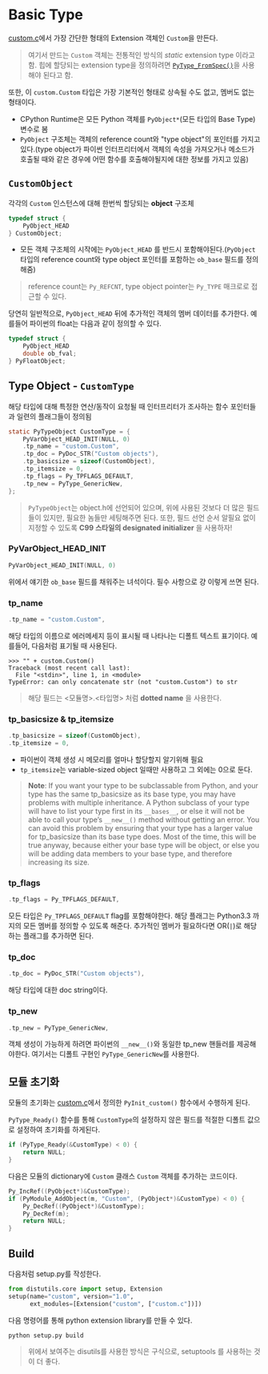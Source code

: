 # Basic Type

[custom.c](custom.c)에서 가장 간단한 형태의 Extension 객체인 `Custom`을 만든다.

> 여기서 만드는 `Custom` 객체는 전통적인 방식의 *static* extension type 이라고 함.
> 힙에 할당되는 extension type을 정의하려면 [`PyType_FromSpec()`](https://docs.python.org/3/c-api/type.html#c.PyType_FromSpec)을 사용해야 된다고 함.

또한, 이 `custom.Custom` 타입은 가장 기본적인 형태로 상속될 수도 없고, 멤버도 없는 형태이다.

- CPython Runtime은 모든 Python 객체를 `PyObject*`(모든 타입의 Base Type) 변수로 봄
- `PyObject` 구조체는 객체의 reference count와 "type object"의 포인터를 가지고 있다.(type object가 파이썬 인터프리터에서 객체의 속성을 가져오거나 메소드가 호출될 때와 같은 경우에 어떤 함수를 호출해야될지에 대한 정보를 가지고 있음)

## `CustomObject`

각각의 `Custom` 인스턴스에 대해 한번씩 할당되는 **object** 구조체

```c
typedef struct {
    PyObject_HEAD
} CustomObject;
```

- 모든 객체 구조체의 시작에는 `PyObject_HEAD` 를 반드시 포함해야된다.(`PyObject` 타입의 reference count와 type object 포인터를 포함하는 `ob_base` 필드를 정의해줌)

> reference count는 `Py_REFCNT`, type object pointer는 `Py_TYPE` 매크로로 접근할 수 있다.

당연히 일반적으로, `PyObject_HEAD` 뒤에 추가적인 객체의 멤버 데이터를 추가한다. 예를들어 파이썬의 float는 다음과 같이 정의할 수 있다.

```c
typedef struct {
    PyObject_HEAD
    double ob_fval;
} PyFloatObject;
```

## Type Object - `CustomType`

해당 타입에 대해 특정한 연산/동작이 요청될 때 인터프리터가 조사하는 함수 포인터들과 일련의 플래그들이 정의됨

```c
static PyTypeObject CustomType = {
    PyVarObject_HEAD_INIT(NULL, 0)
    .tp_name = "custom.Custom",
    .tp_doc = PyDoc_STR("Custom objects"),
    .tp_basicsize = sizeof(CustomObject),
    .tp_itemsize = 0,
    .tp_flags = Py_TPFLAGS_DEFAULT,
    .tp_new = PyType_GenericNew,
};
```

> `PyTypeObject`는 object.h에 선언되어 있으며, 위에 사용된 것보다 더 많은 필드들이 있지만, 필요한 놈들만 세팅해주면 된다.
> 또한, 필드 선언 순서 알필요 없이 지정할 수 있도록 **C99 스타일의 designated initializer** 을 사용하자!

### PyVarObject_HEAD_INIT

```c
PyVarObject_HEAD_INIT(NULL, 0)
```

위에서 얘기한 `ob_base` 필드를 채워주는 녀석이다. 필수 사항으로 걍 이렇게 쓰면 된다.

### tp_name

```c
.tp_name = "custom.Custom",
```

해당 타입의 이름으로 에러메세지 등이 표시될 때 나타나는 디폴트 텍스트 표기이다. 예를들어, 다음처럼 표기될 때 사용된다.

```interpreter
>>> "" + custom.Custom()
Traceback (most recent call last):
  File "<stdin>", line 1, in <module>
TypeError: can only concatenate str (not "custom.Custom") to str
```

> 해당 필드는 \<모듈명>.\<타입명> 처럼 **dotted name** 을 사용한다.

### tp_basicsize & tp_itemsize

```c
.tp_basicsize = sizeof(CustomObject),
.tp_itemsize = 0,
```

- 파이썬이 객체 생성 시 메모리를 얼마나 할당할지 알기위해 필요
- `tp_itemsize`는 variable-sized object 일때만 사용하고 그 외에는 0으로 둔다.

> **Note**: If you want your type to be subclassable from Python, and your type has the same tp_basicsize as its base type, you may have problems with multiple inheritance. A Python subclass of your type will have to list your type first in its `__bases__`, or else it will not be able to call your type’s `__new__()` method without getting an error. You can avoid this problem by ensuring that your type has a larger value for tp_basicsize than its base type does. Most of the time, this will be true anyway, because either your base type will be object, or else you will be adding data members to your base type, and therefore increasing its size.

### tp_flags

```c
.tp_flags = Py_TPFLAGS_DEFAULT,
```

모든 타입은 `Py_TPFLAGS_DEFAULT` flag를 포함해야한다. 해당 플래그는 Python3.3 까지의 모든 멤버를 정의할 수 있도록 해준다. 추가적인 멤버가 필요하다면 OR(`|`)로 해당하는 플래그를 추가하면 된다.

### tp_doc

```c
.tp_doc = PyDoc_STR("Custom objects"),
```

해당 타입에 대한 doc string이다.

### tp_new

```c
.tp_new = PyType_GenericNew,
```

객체 생성이 가능하게 하려면 파이썬의 `__new__()`와 동일한 tp_new 핸들러를 제공해야한다. 여기서는 디폴트 구현인 `PyType_GenericNew`를 사용한다.

## 모듈 초기화

모듈의 초기화는 [custom.c](custom.c)에서 정의한 `PyInit_custom()` 함수에서 수행하게 된다.

`PyType_Ready()` 함수를 통해 `CustomType`의 설정하지 않은 필드를 적절한 디폴트 값으로 설정하여 초기화를 하게된다.

```c
if (PyType_Ready(&CustomType) < 0) {
    return NULL;
}
```

다음은 모듈의 dictionary에 `Custom` 클래스 `Custom` 객체를 추가하는 코드이다.

```c
Py_IncRef((PyObject*)&CustomType);
if (PyModule_AddObject(m, "Custom", (PyObject*)&CustomType) < 0) {
    Py_DecRef((PyObject*)&CustomType);
    Py_DecRef(m);
    return NULL;
}
```

## Build

다음처럼 setup.py를 작성한다.

```python
from distutils.core import setup, Extension
setup(name="custom", version="1.0",
      ext_modules=[Extension("custom", ["custom.c"])])
```

다음 명령어를 통해 python extension library를 만들 수 있다.

```sh
python setup.py build
```

> 위에서 보여주는 disutils를 사용한 방식은 구식으로, setuptools 를 사용하는 것이 더 좋다.
